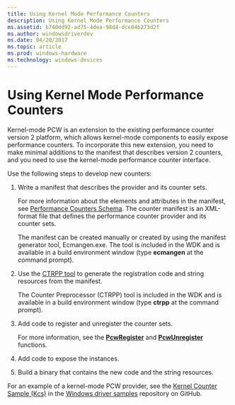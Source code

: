```yaml
---
title: Using Kernel Mode Performance Counters
description: Using Kernel Mode Performance Counters
ms.assetid: b740dd92-ad75-4dea-98d4-dce04b273d2f
ms.author: windowsdriverdev
ms.date: 04/20/2017
ms.topic: article
ms.prod: windows-hardware
ms.technology: windows-devices
---
```


# Using Kernel Mode Performance Counters


Kernel-mode PCW is an extension to the existing performance counter version 2 platform, which allows kernel-mode components to easily expose performance counters. To incorporate this new extension, you need to make minimal additions to the manifest that describes version 2 counters, and you need to use the kernel-mode performance counter interface.

Use the following steps to develop new counters:

1.  Write a manifest that describes the provider and its counter sets.

    For more information about the elements and attributes in the manifest, see [Performance Counters Schema](http://go.microsoft.com/fwlink/p/?linkid=147029). The counter manifest is an XML-format file that defines the performance counter provider and its counter sets.

    The manifest can be created manually or created by using the manifest generator tool, Ecmangen.exe. The tool is included in the WDK and is available in a build environment window (type **ecmangen** at the command prompt).

2.  Use the [CTRPP tool](http://go.microsoft.com/fwlink/p/?linkid=144441) to generate the registration code and string resources from the manifest.

    The Counter Preprocessor (CTRPP) tool is included in the WDK and is available in a build environment window (type **ctrpp** at the command prompt).

3.  Add code to register and unregister the counter sets.

    For more information, see the [**PcwRegister**](https://msdn.microsoft.com/library/windows/hardware/ff550323) and [**PcwUnregister**](https://msdn.microsoft.com/library/windows/hardware/ff550326) functions.

4.  Add code to expose the instances.

5.  Build a binary that contains the new code and the string resources.

For an example of a kernel-mode PCW provider, see the [Kernel Counter Sample (Kcs)](http://go.microsoft.com/fwlink/p/?LinkId=617718) in the [Windows driver samples](http://go.microsoft.com/fwlink/p/?LinkId=616507) repository on GitHub.

 

 





